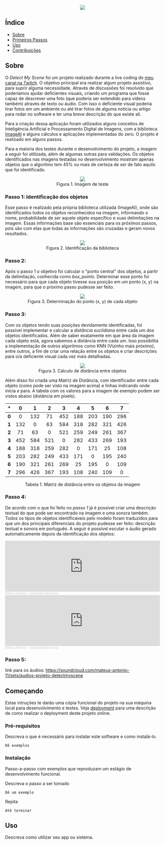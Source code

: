 <figure class="image" align='center'>
    <img src="img/DetectMySceneHeader.png?raw=true">
    <figcaption></figcaption>
</figure>

## Índice
+ [Sobre](#sobre)
+ [Primeiros Passos](#primeiros_passos)
+ [Uso](#uso)
+ [Contribuiçōes](../CONTRIBUTING.md)

<h2 id="sobre">Sobre</h2>

O *Detect My Scene* foi um projeto realizado durante a live coding do <a href="">meu canal na Twitch</a>. O objetivo principal era realizar algum projeto assistivo, para suprir alguma necessidade. Através de discussões foi resolvido que poderíamos ajudar deficientes visuais, criando um programa que fosse capaz de descrever uma foto (que poderia ser extendido para vídeos também) através de texto ou áudio. Com isso o deficiente visual poderia tirar fotos em um ambiente ou até tirar fotos de alguma notícia ou artigo para rodar no software e ter uma breve descrição do que existe ali.

Para a criação dessa aplicação foram utilizados alguns conceitos de Inteligência Artificial e Processamento Digital de Imagens, com a biblioteca <a href="https://github.com/OlafenwaMoses/ImageAI">ImageAI</a> e alguns cálculos e aplicações implementadas do zero. O projeto é realizado em alguns passos.

Para a maioria dos testes durante o desenvolvimento do projeto, a imagem a seguir foi utilizada, além de algumas outras para validações. Os objetos identificados nas imagens testadas no desenvolvimento mostram apenas objetos que o algoritmo tem 45% ou mais de certeza de ser de fato aquilo que foi identificado.

<figure class="image" align='center'>
    <img src="img/example.jpg?raw=true">
    <figcaption>Figura 1. Imagem de teste</figcaption>
</figure>

<h3><b>Passo 1: Identificação dos objetos</b></h3>

Esse passo é realizado pela própria biblioteca utilizada (ImageAI), onde são identificados todos os objetos reconhecidos na imagem, informando o nome, probabilidade de ser aquele objeto específico e suas delimitações na imagem. Essas informações base são essenciais para os próximos passos, pois são com elas que todas as informações são cruzadas e geram novos resultados.

<figure class="image" align='center'>
    <img src="img/example_square.jpg?raw=true">
    <figcaption>Figura 2. Identificação da biblioteca</figcaption>
</figure>

<h3><b>Passo 2: </b></h3>

Após o passo 1 o objetivo foi calcular o "ponto central" dos objetos, a partir da delimitação, conhecida como *box_points*. Determinar esse ponto foi necessário para que cada objeto tivesse sua posição em um ponto (x, y) na imagem, para que o próximo passo pudesse ser feito.

<figure class="image" align='center'>
    <img src="img/example_point.jpg?raw=true">
    <figcaption>Figura 3. Determinação do ponto (x, y) de cada objeto</figcaption>
</figure>

<h3><b>Passo 3: </b></h3>

Com os objetos tendo suas posições devidamente identificadas, foi possível implementar e calcular a *distância euclidiana* entre cada um dos objetos identificados. Além de saber exatamente em que área da imagem cada objeto está, agora sabemos a distância entre cada um. Isso possibilita a implementação de outros algoritmos como KNN (Vizinho mais próximo), entre outros, a fim de criar uma relação entre os objetos e criar descrições para o/a deficiente visual cada vez mais detalhadas.

<figure class="image" align='center'>
    <img src="img/example_line.jpg?raw=true">
    <figcaption>Figura 3. Cálculo de distância entre objetos</figcaption>
</figure>

Além disso foi criada uma Matriz de Distância, com identificador entre cada objeto (como pode ser visto na imagem acima) e linhas indicando onde inicia e para. A tabela com os valores para a imagem de exemplo podem ser vistos abaixo (distância em pixels).

<table align='center'>
<thead>
<tr>
<th style="text-align:center">*</th>
<th style="text-align:center"><strong>0</strong></th>
<th style="text-align:center"><strong>1</strong></th>
<th style="text-align:center"><strong>2</strong></th>
<th style="text-align:center"><strong>3</strong></th>
<th style="text-align:center"><strong>4</strong></th>
<th style="text-align:center"><strong>5</strong></th>
<th style="text-align:center"><strong>6</strong></th>
<th style="text-align:center"><strong>7</strong></th>
</tr>
</thead>
<tbody>
<tr>
<td style="text-align:center"><strong>0</strong></td>
<td style="text-align:center">0</td>
<td style="text-align:center">132</td>
<td style="text-align:center">71</td>
<td style="text-align:center">452</td>
<td style="text-align:center">188</td>
<td style="text-align:center">203</td>
<td style="text-align:center">190</td>
<td style="text-align:center">296</td>
</tr>
<tr>
<td style="text-align:center"><strong>1</strong></td>
<td style="text-align:center">132</td>
<td style="text-align:center">0</td>
<td style="text-align:center">63</td>
<td style="text-align:center">584</td>
<td style="text-align:center">318</td>
<td style="text-align:center">282</td>
<td style="text-align:center">321</td>
<td style="text-align:center">426</td>
</tr>
<tr>
<td style="text-align:center"><strong>2</strong></td>
<td style="text-align:center">71</td>
<td style="text-align:center">63</td>
<td style="text-align:center">0</td>
<td style="text-align:center">521</td>
<td style="text-align:center">259</td>
<td style="text-align:center">249</td>
<td style="text-align:center">261</td>
<td style="text-align:center">367</td>
</tr>
<tr>
<td style="text-align:center"><strong>3</strong></td>
<td style="text-align:center">452</td>
<td style="text-align:center">584</td>
<td style="text-align:center">521</td>
<td style="text-align:center">0</td>
<td style="text-align:center">282</td>
<td style="text-align:center">433</td>
<td style="text-align:center">269</td>
<td style="text-align:center">193</td>
</tr>
<tr>
<td style="text-align:center"><strong>4</strong></td>
<td style="text-align:center">188</td>
<td style="text-align:center">318</td>
<td style="text-align:center">259</td>
<td style="text-align:center">282</td>
<td style="text-align:center">0</td>
<td style="text-align:center">171</td>
<td style="text-align:center">25</td>
<td style="text-align:center">108</td>
</tr>
<tr>
<td style="text-align:center"><strong>5</strong></td>
<td style="text-align:center">203</td>
<td style="text-align:center">282</td>
<td style="text-align:center">249</td>
<td style="text-align:center">433</td>
<td style="text-align:center">171</td>
<td style="text-align:center">0</td>
<td style="text-align:center">195</td>
<td style="text-align:center">240</td>
</tr>
<tr>
<td style="text-align:center"><strong>6</strong></td>
<td style="text-align:center">190</td>
<td style="text-align:center">321</td>
<td style="text-align:center">261</td>
<td style="text-align:center">269</td>
<td style="text-align:center">25</td>
<td style="text-align:center">195</td>
<td style="text-align:center">0</td>
<td style="text-align:center">109</td>
</tr>
<tr>
<td style="text-align:center"><strong>7</strong></td>
<td style="text-align:center">296</td>
<td style="text-align:center">426</td>
<td style="text-align:center">367</td>
<td style="text-align:center">193</td>
<td style="text-align:center">108</td>
<td style="text-align:center">240</td>
<td style="text-align:center">109</td>
<td style="text-align:center">0</td>
</tr>
</tbody>
</table>

<p align='center'>Tabela 1. Matriz de distância entre os objetos da imagem</p>

<h3><b>Passo 4: </b></h3>

De acordo com o que foi feito no *passo 1* já é possível criar uma descrição textual do que pode ser encontrado na imagem e uma sonora também. Todos os tipos de objetos identificáveis pelo modelo foram traduzidos para que um dos principais diferenciais do projeto pudesse ser feito: descrição textual e sonora em português. A seguir é possível escutar o áudio gerado automaticamente depois da identificação dos objetos:

<div>
<iframe width="100%" height="166" scrolling="no" frameborder="no" allow="autoplay" src="https://w.soundcloud.com/player/?url=https%3A//api.soundcloud.com/tracks/942458215&color=%23ff5500&auto_play=false&hide_related=false&show_comments=true&show_user=true&show_reposts=false&show_teaser=true" allowfullscreen></iframe><div style="font-size: 10px; color: #cccccc;line-break: anywhere;word-break: normal;overflow: hidden;white-space: nowrap;text-overflow: ellipsis; font-family: Interstate,Lucida Grande,Lucida Sans Unicode,Lucida Sans,Garuda,Verdana,Tahoma,sans-serif;font-weight: 100;"><a href="https://soundcloud.com/mateus-antonio-11" title="Mateus Antonio" target="_blank" style="color: #cccccc; text-decoration: none;">Mateus Antonio</a> · <a href="https://soundcloud.com/mateus-antonio-11/localizada-descricao" title="Localizada Descricao" target="_blank" style="color: #cccccc; text-decoration: none;">Localizada Descricao</a></div>
</div>

<div>
<iframe width="100%" height="166" scrolling="no" frameborder="no" allow="autoplay" src="https://w.soundcloud.com/player/?url=https%3A//api.soundcloud.com/tracks/942458215&color=%23ff5500&auto_play=false&hide_related=false&show_comments=true&show_user=true&show_reposts=false&show_teaser=true" allowfullscreen></iframe>
</div>

<div style="font-size: 10px; color: #cccccc;line-break: anywhere;word-break: normal;overflow: hidden;white-space: nowrap;text-overflow: ellipsis; font-family: Interstate,Lucida Grande,Lucida Sans Unicode,Lucida Sans,Garuda,Verdana,Tahoma,sans-serif;font-weight: 100;"><a href="https://soundcloud.com/mateus-antonio-11" title="Mateus Antonio" target="_blank" style="color: #cccccc; text-decoration: none;">Mateus Antonio</a> · <a href="https://soundcloud.com/mateus-antonio-11/localizada-descricao" title="Localizada Descricao" target="_blank" style="color: #cccccc; text-decoration: none;">Localizada Descricao</a></div>

<h3><b>Passo 5: </b></h3>

link para os áudios:
https://soundcloud.com/mateus-antonio-11/sets/audios-projeto-detectmyscene

## Começando <a name = "comecando"></a>
Estas intruçōes te darão uma cópia funcional do projeto na sua máquina local para desenvolvimento e testes. Veja [deployment](#deployment) para uma descrição de como realizar o deployment deste projeto online.

### Pré-requisitos

Descreva o que é necessário para instalar este software e como instalá-lo.

```
Dê exemplos
```

### Instalação

Passo-a-passo com exemplos que reproduzam um estágio de desenvolvimento funcional.

Descreva o passo a ser tomado

```
Dê um exemplo
```

Repita

```
Até terminar
```

## Uso <a name="uso"></a>
Descreva como utilizar seu app ou sistema.

